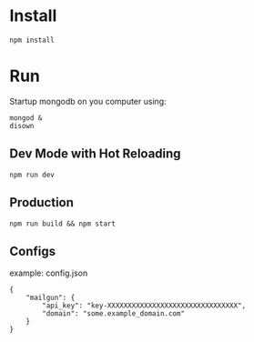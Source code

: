 # Install
`npm install`
# Run
Startup mongodb on you computer using:
```
mongod &
disown
```
## Dev Mode with Hot Reloading
`npm run dev`
## Production
`npm run build && npm start`
## Configs
example: config.json
```
{
    "mailgun": {
        "api_key": "key-XXXXXXXXXXXXXXXXXXXXXXXXXXXXXXXX",
        "domain": "some.example_domain.com"
    }
}
```